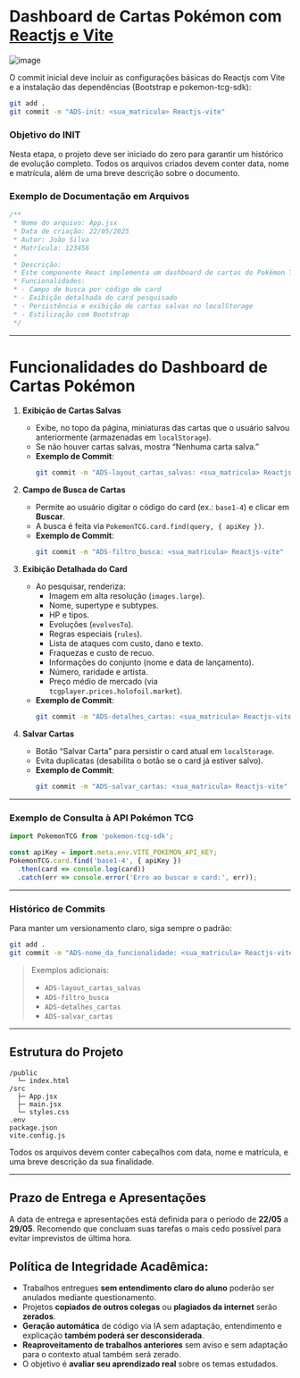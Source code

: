
# Dashboard de Cartas Pokémon com [Reactjs e Vite](https://pt.vitejs.dev/guide/)

![image](https://github.com/user-attachments/assets/4bf0189c-cc7e-4e45-94ce-9b0929edfc1b)


O commit inicial deve incluir as configurações básicas do Reactjs com Vite e a instalação das dependências (Bootstrap e pokemon-tcg-sdk):

```bash
git add .
git commit -m "ADS-init: <sua_matricula> Reactjs-vite"
```

### Objetivo do INIT  
Nesta etapa, o projeto deve ser iniciado do zero para garantir um histórico de evolução completo. Todos os arquivos criados devem conter data, nome e matrícula, além de uma breve descrição sobre o documento.

### Exemplo de Documentação em Arquivos  
```js
/**
 * Nome do arquivo: App.jsx
 * Data de criação: 22/05/2025
 * Autor: João Silva
 * Matrícula: 123456
 *
 * Descrição:
 * Este componente React implementa um dashboard de cartas do Pokémon TCG.
 * Funcionalidades:
 * - Campo de busca por código de card
 * - Exibição detalhada do card pesquisado
 * - Persistência e exibição de cartas salvas no localStorage
 * - Estilização com Bootstrap
 */
```

---

# Funcionalidades do Dashboard de Cartas Pokémon

1. **Exibição de Cartas Salvas**  
   - Exibe, no topo da página, miniaturas das cartas que o usuário salvou anteriormente (armazenadas em `localStorage`).  
   - Se não houver cartas salvas, mostra “Nenhuma carta salva.”  
   - **Exemplo de Commit**:  
     ```bash
     git commit -m "ADS-layout_cartas_salvas: <sua_matricula> Reactjs-vite"
     ```

2. **Campo de Busca de Cartas**  
   - Permite ao usuário digitar o código do card (ex.: `base1-4`) e clicar em **Buscar**.  
   - A busca é feita via `PokemonTCG.card.find(query, { apiKey })`.  
   - **Exemplo de Commit**:  
     ```bash
     git commit -m "ADS-filtro_busca: <sua_matricula> Reactjs-vite"
     ```

3. **Exibição Detalhada do Card**  
   - Ao pesquisar, renderiza:  
     - Imagem em alta resolução (`images.large`).  
     - Nome, supertype e subtypes.  
     - HP e tipos.  
     - Evoluções (`evolvesTo`).  
     - Regras especiais (`rules`).  
     - Lista de ataques com custo, dano e texto.  
     - Fraquezas e custo de recuo.  
     - Informações do conjunto (nome e data de lançamento).  
     - Número, raridade e artista.  
     - Preço médio de mercado (via `tcgplayer.prices.holofoil.market`).  
   - **Exemplo de Commit**:  
     ```bash
     git commit -m "ADS-detalhes_cartas: <sua_matricula> Reactjs-vite"
     ```

4. **Salvar Cartas**  
   - Botão “Salvar Carta” para persistir o card atual em `localStorage`.  
   - Evita duplicatas (desabilita o botão se o card já estiver salvo).  
   - **Exemplo de Commit**:  
     ```bash
     git commit -m "ADS-salvar_cartas: <sua_matricula> Reactjs-vite"
     ```

---

### Exemplo de Consulta à API Pokémon TCG

```js
import PokemonTCG from 'pokemon-tcg-sdk';

const apiKey = import.meta.env.VITE_POKEMON_API_KEY;
PokemonTCG.card.find('base1-4', { apiKey })
  .then(card => console.log(card))
  .catch(err => console.error('Erro ao buscar o card:', err));
```

---

### Histórico de Commits

Para manter um versionamento claro, siga sempre o padrão:

```bash
git add .
git commit -m "ADS-nome_da_funcionalidade: <sua_matricula> Reactjs-vite"
```

> Exemplos adicionais:  
> - `ADS-layout_cartas_salvas`  
> - `ADS-filtro_busca`  
> - `ADS-detalhes_cartas`  
> - `ADS-salvar_cartas`

---

## Estrutura do Projeto

```text
/public
  └─ index.html
/src
  ├─ App.jsx
  ├─ main.jsx
  └─ styles.css
.env
package.json
vite.config.js
```

Todos os arquivos devem conter cabeçalhos com data, nome e matrícula, e uma breve descrição da sua finalidade.

---

## Prazo de Entrega e Apresentações

A data de entrega e apresentações está definida para o período de 
**22/05** a **29/05**. 
Recomendo que concluam suas tarefas o mais cedo possível para evitar imprevistos de última hora.

## **Política de Integridade Acadêmica:**

- Trabalhos entregues **sem entendimento claro do aluno** poderão ser anulados mediante questionamento.
- Projetos **copiados de outros colegas** ou **plagiados da internet** serão **zerados**.
- **Geração automática** de código via IA sem adaptação, entendimento e explicação **também poderá ser desconsiderada**.
- **Reaproveitamento de trabalhos anteriores** sem aviso e sem adaptação para o contexto atual também será zerado.
- O objetivo é **avaliar seu aprendizado real** sobre os temas estudados.

